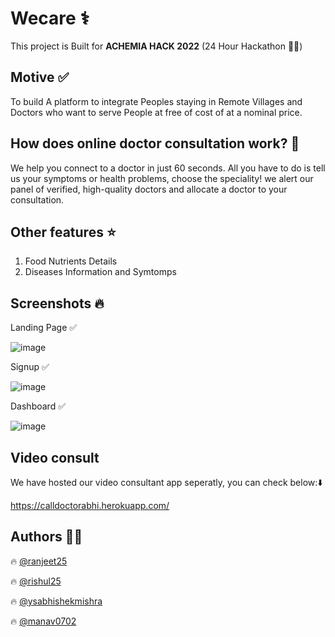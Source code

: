 # Wecare ⚕️
This project is Built for **ACHEMIA HACK 2022** (24 Hour Hackathon 🧑‍💻)

## Motive ✅
To build A platform to integrate Peoples staying in Remote Villages and 
Doctors who want to serve People at free of cost of at a nominal price.



## How does online doctor consultation work? 📍
We help you connect to a doctor in just 60 seconds. All you have to do is tell us your symptoms or health problems, 
choose the speciality! we alert our panel of verified, 
high-quality doctors and allocate a doctor to your consultation.

## Other features ⭐
1. Food Nutrients Details
2. Diseases Information and Symtomps

## Screenshots 🔥
Landing Page ✅

![image](https://user-images.githubusercontent.com/79698226/194845772-0adc6a6a-f064-4749-ae04-afab7a8901c5.png)

Signup ✅

![image](https://user-images.githubusercontent.com/79698226/194845859-d284e261-74d3-4c08-8bc3-1b37d5c5cdca.png)

Dashboard ✅

![image](https://user-images.githubusercontent.com/79698226/194846018-7aa8c649-e872-4677-acaa-0687694c8e91.png)

## Video consult
We have hosted our video consultant app seperatly, you can check below:⬇️ 

https://calldoctorabhi.herokuapp.com/

## Authors 🧑‍💻

🔥 [@ranjeet25](https://github.com/ranjeet25)

🔥 [@rishul25](https://github.com/rishul25)

🔥 [@ysabhishekmishra](https://www.github.com/ysabhishekmishra)

🔥 [@manav0702](https://github.com/manav0702)
